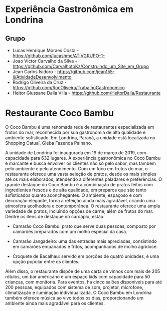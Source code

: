 # Experiência Gastronômica em Londrina

## Grupo
* Lucas Henrique Moraes Costa - https://github.com/lucashmc/ATIVGRUPO-1-
* Joao Victor Carvalho da Silva - https://github.com/CarvalhotoKz/Construindo_um_Site_em_Grupo  
* Jean Carlos Isidoro - https://github.com/jean155-jj/AtividadeDesenvolvimento
* Rodrigo Oliveira da Cruz - https://github.com/RocOliveira/TrabalhoGastronomico
* Heitor Giussane Dalla Villa - https://github.com/HeitorDalla/Restaurante

# Restaurante Coco Bambu

O Coco Bambu é uma renomada rede de restaurantes especializada em frutos do mar, reconhecida por sua gastronomia de alta qualidade e 
ambiente sofisticado. Em Londrina, Paraná, a unidade está localizada no Shopping Catuaí, Gleba Fazenda Palhano. 

A unidade de Londrina foi inaugurada em 19 de março de 2019, com capacidade para 632 lugares. A experiência gastronômica no Coco Bambu 
é marcante e busca envolver os clientes não só pelo sabor, mas também pelo ambiente e pelo atendimento. Com um foco em frutos do mar, o 
restaurante oferece uma vasta seleção de pratos, desde os mais simples até os mais elaborados, atendendo a diferentes paladares e 
preferências. O grande destaque do Coco Bambu é a combinação de pratos feitos com ingredientes frescos e de alta qualidade, em preparos 
que são tanto sofisticados quanto aconchegantes. O ambiente, espaçoso e com decoração elegante, torna a refeição ainda mais agradável, 
criando uma atmosfera acolhedora e contemporânea. O restaurante oferece uma ampla variedade de pratos, incluindo opções de carne, além 
de frutos do mar. Dentre os itens de destaque no cardápio, estão:

* Camarão Coco Bambu: prato que serve duas pessoas, composto por camarões preparados com um molho especial da casa. 

* Camarão Jangadeiro: uma das entradas mais apreciadas, consistindo em camarões empanados e fritos, acompanhados de molho agridoce. 

* Croquete de Bacalhau: servido em porções de quatro unidades, é uma opção popular entre os clientes. 

Além disso, o restaurante dispõe de uma carta de vinhos com mais de 205 rótulos, um bar americano e um espaço kids com capacidade para 
50 crianças, com monitoria. Para eventos, há cinco salões disponíveis para até 200 pessoas, equipados com sistema de som, projetor, 
microfone, climatização e iluminação individualizada. O Coco Bambu em Londrina também oferece música ao vivo todos os dias, 
proporcionando um ambiente ainda mais agradável para os clientes.